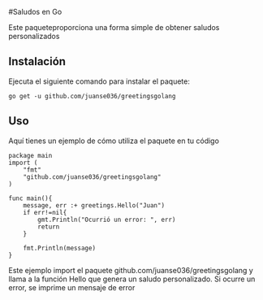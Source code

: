 #Saludos en Go

Este paqueteproporciona una forma simple de obtener saludos personalizados

## Instalación

Ejecuta el siguiente comando para instalar el paquete:

```
go get -u github.com/juanse036/greetingsgolang
```

## Uso

Aquí tienes un ejemplo de cómo utiliza el paquete en tu código

```
package main
import (
    "fmt"
    "github.com/juanse036/greetingsgolang"
)

func main(){
    message, err :+ greetings.Hello("Juan")
    if err!=nil{
        gmt.Println("Ocurrió un error: ", err)
        return
    }

    fmt.Println(message)
}
```

Este ejemplo import el paquete github.com/juanse036/greetingsgolang y llama a la función Hello que genera
un saludo personalizado. Si ocurre un error, se imprime un mensaje de error
